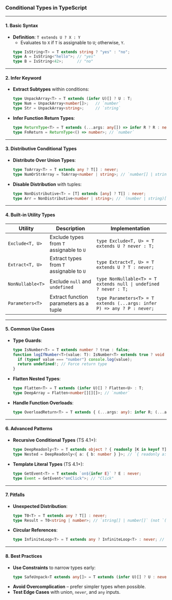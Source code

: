 ### **Conditional Types in TypeScript**

---

#### **1. Basic Syntax**
- **Definition**: `T extends U ? X : Y`  
  - Evaluates to `X` if `T` is assignable to `U`; otherwise, `Y`.
  ```typescript
  type IsString<T> = T extends string ? "yes" : "no";
  type A = IsString<"hello">; // "yes"  
  type B = IsString<42>;      // "no"
  ```

---

#### **2. Infer Keyword**
- **Extract Subtypes** within conditions:
  ```typescript
  type UnpackArray<T> = T extends (infer U)[] ? U : T;
  type Num = UnpackArray<number[]>;   // `number`  
  type Str = UnpackArray<string>;     // `string`
  ```
- **Infer Function Return Types**:
  ```typescript
  type ReturnType<T> = T extends (...args: any[]) => infer R ? R : never;
  type FnReturn = ReturnType<() => number>; // `number`
  ```

---

#### **3. Distributive Conditional Types**
- **Distribute Over Union Types**:
  ```typescript
  type ToArray<T> = T extends any ? T[] : never;
  type NumOrStrArray = ToArray<number | string>; // `number[] | string[]`
  ```
- **Disable Distribution** with tuples:
  ```typescript
  type NonDistributive<T> = [T] extends [any] ? T[] : never;
  type Arr = NonDistributive<number | string>; // `(number | string)[]`
  ```

---

#### **4. Built-in Utility Types**
| **Utility**       | **Description**                          | **Implementation**                              |
|--------------------|------------------------------------------|-------------------------------------------------|
| `Exclude<T, U>`    | Exclude types from `T` assignable to `U` | `type Exclude<T, U> = T extends U ? never : T;` |
| `Extract<T, U>`    | Extract types from `T` assignable to `U` | `type Extract<T, U> = T extends U ? T : never;` |
| `NonNullable<T>`   | Exclude `null` and `undefined`           | `type NonNullable<T> = T extends null \| undefined ? never : T;` |
| `Parameters<T>`    | Extract function parameters as a tuple   | `type Parameters<T> = T extends (...args: infer P) => any ? P : never;` |

---

#### **5. Common Use Cases**
- **Type Guards**:
  ```typescript
  type IsNumber<T> = T extends number ? true : false;
  function logIfNumber<T>(value: T): IsNumber<T> extends true ? void : never {
    if (typeof value === "number") console.log(value);
    return undefined!; // Force return type
  }
  ```
- **Flatten Nested Types**:
  ```typescript
  type Flatten<T> = T extends (infer U)[] ? Flatten<U> : T;
  type DeepArray = Flatten<number[][][]>; // `number`
  ```
- **Handle Function Overloads**:
  ```typescript
  type OverloadReturn<T> = T extends { (...args: any): infer R; (...args: any): any } ? R : never;
  ```

---

#### **6. Advanced Patterns**
- **Recursive Conditional Types** (TS 4.1+):
  ```typescript
  type DeepReadonly<T> = T extends object ? { readonly [K in keyof T]: DeepReadonly<T[K]> } : T;
  type Nested = DeepReadonly<{ a: { b: number } }>; // `{ readonly a: { readonly b: number } }`
  ```
- **Template Literal Types** (TS 4.1+):
  ```typescript
  type GetEvent<T> = T extends `on${infer E}` ? E : never;
  type Event = GetEvent<"onClick">; // "Click"
  ```

---

#### **7. Pitfalls**
- **Unexpected Distribution**:
  ```typescript
  type T0<T> = T extends any ? T[] : never;
  type Result = T0<string | number>; // `string[] | number[]` (not `(string | number)[]`)
  ```
- **Circular References**:
  ```typescript
  type InfiniteLoop<T> = T extends any ? InfiniteLoop<T> : never; // ❌ Error
  ```

---

#### **8. Best Practices**
- **Use Constraints** to narrow types early:
  ```typescript
  type SafeUnpack<T extends any[]> = T extends (infer U)[] ? U : never;
  ```
- **Avoid Overcomplication** – prefer simpler types when possible.
- **Test Edge Cases** with union, `never`, and `any` inputs.